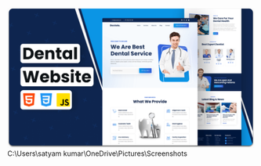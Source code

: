 ![Dentelo Desktop Demo](./readme-images/desktop.png "Desktop Demo")
C:\Users\satyam kumar\OneDrive\Pictures\Screenshots

